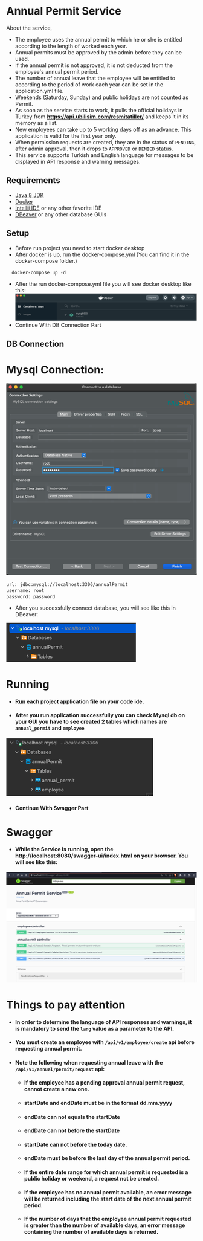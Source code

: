 # Annual Permit Service
About the service, 
- The employee uses the annual permit to which he or she is entitled according to the length of worked each year.
- Annual permits must be approved by the admin before they can be used.
- If the annual permit is not approved, it is not deducted from the employee's annual permit period.
- The number of annual leave that the employee will be entitled to according to the period of work each year can be set in the application.yml file.
- Weekends (Saturday, Sunday) and public holidays are not counted as Permit.
- As soon as the service starts to work, it pulls the official holidays in Turkey from **https://api.ubilisim.com/resmitatiller/** and keeps it in its memory as a list.
- New employees can take up to 5 working days off as an advance. This application is valid for the first year only.
- When permission requests are created, they are in the status of `PENDING`, after admin approval.
  then it drops to `APPROVED` or `DENIED` status.
- This service supports Turkish and English language for messages to be displayed in API response and warning messages.

## Requirements
- [Java 8 JDK](https://www.oracle.com/tr/java/technologies/javase/javase8-archive-downloads.html)
- [Docker](https://www.docker.com/products/docker-desktop/)
- [Intellij IDE](https://www.jetbrains.com/idea/download/#section=mac) or any other favorite IDE
- [DBeaver](https://dbeaver.com/download/lite/) or any other database GUIs


## Setup
- Before run project you need to start docker desktop
- After docker is up, run the docker-compose.yml (You can find it in the docker-compose folder.)
```
  docker-compose up -d
```
- After the run docker-compose.yml file you will see docker desktop like this: 
![](images/docker_desktop.png)
- Continue With DB Connection Part

## DB Connection
# Mysql Connection:
![](images/connect_database.png)

    url: jdbc:mysql://localhost:3306/annualPermit
    username: root
    password: password

* After you successfully connect database, you will see like this in DBeaver: 

![](images/db_connect_success.png)

# Running
- #### Run each project application file on your code ide.
- #### After you run application successfully you can check Mysql db on your GUI you have to see created 2 tables which names are `annual_permit` and `employee`
![](images/created_tables.png)

- #### Continue With Swagger Part
# Swagger
- #### While the Service is running, open the **http://localhost:8080/swagger-ui/index.html** on your browser. You will see like this:
![](images/swagger.png)
# Things to pay attention
- #### In order to determine the language of API responses and warnings, it is mandatory to send the `lang` value as a parameter to the API.
- #### You must create an employee with `/api/v1/employee/create` api before requesting annual permit.
- #### Note the following when requesting annual leave with the `/api/v1/annual/permit/request` api:
  - #### If the employee has a pending approval annual permit request, cannot create a new one.
  - #### startDate and endDate must be in the format dd.mm.yyyy
  - #### endDate can not equals the startDate
  - #### endDate can not before the startDate 
  - #### startDate can not before the today date.
  - #### endDate must be before the last day of the annual permit period.
  - #### If the entire date range for which annual permit is requested is a public holiday or weekend, a request not be created.
  - #### If the employee has no annual permit available, an error message will be returned including the start date of the next annual permit period.
  - #### If the number of days that the employee annual permit requested is greater than the number of available days, an error message containing the number of available days is returned.







